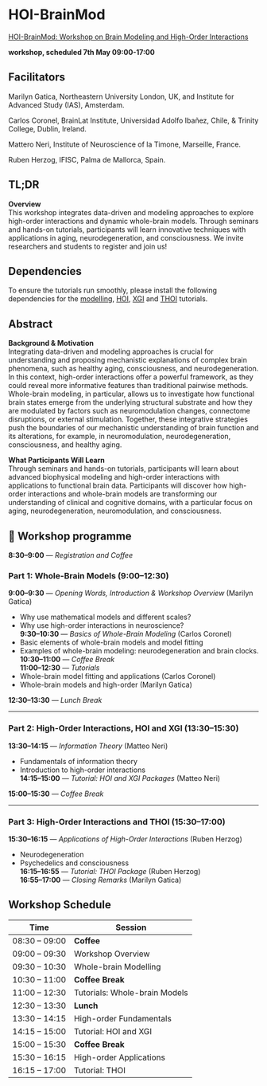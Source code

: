 # HOI-BrainMod
[HOI-BrainMod: Workshop on Brain Modeling and High-Order Interactions](https://ias.uva.nl/content/events/2025/05/hoi-brainmod-workshop-on-brain-modeling-and-high-order-interactions.html)

**workshop, scheduled 7th May 09:00-17:00**

## Facilitators

Marilyn Gatica, Northeastern University London, UK, and Institute for Advanced Study (IAS), Amsterdam.

Carlos Coronel, BrainLat Institute, Universidad Adolfo Ibañez, Chile, & Trinity College, Dublin, Ireland.

Mattero Neri, Institute of Neuroscience of la Timone, Marseille, France.

Ruben Herzog, IFISC, Palma de Mallorca, Spain.

## TL;DR
**Overview**  
This workshop integrates data-driven and modeling approaches to explore high-order interactions and dynamic whole-brain models. Through seminars and hands-on tutorials, participants will learn innovative techniques with applications in aging, neurodegeneration, and consciousness. We invite researchers and students to register and join us!

## Dependencies
To ensure the tutorials run smoothly, please install the following dependencies for the [modelling](https://github.com/KGatica/HOI-BrainMod/blob/main/dependencies.txt), [HOI](https://github.com/brainets/hoi), [XGI](https://xgi.readthedocs.io/en/stable/installing.html) and [THOI](https://github.com/Laouen/THOI) tutorials.

## Abstract

**Background & Motivation**  
Integrating data-driven and modeling approaches is crucial for understanding and proposing mechanistic explanations of complex brain phenomena, such as healthy aging, consciousness, and neurodegeneration. In this context, high-order interactions offer a powerful framework, as they could reveal more informative features than traditional pairwise methods. Whole-brain modeling, in particular, allows us to investigate how functional brain states emerge from the underlying structural substrate and how they are modulated by factors such as neuromodulation changes, connectome disruptions, or external stimulation. Together, these integrative strategies push the boundaries of our mechanistic understanding of brain function and its alterations, for example, in neuromodulation, neurodegeneration, consciousness, and healthy aging.

**What Participants Will Learn**  
Through seminars and hands-on tutorials, participants will learn about advanced biophysical modeling and high-order interactions with applications to functional brain data. Participants will discover how high-order interactions and whole-brain models are transforming our understanding of clinical and cognitive domains, with a particular focus on aging, neurodegeneration, neuromodulation, and consciousness.

## 🧠 Workshop programme

**8:30–9:00** — *Registration and Coffee*  

### Part 1: Whole-Brain Models (9:00–12:30)

**9:00–9:30** — *Opening Words, Introduction & Workshop Overview* (Marilyn Gatica)  
  - Why use mathematical models and different scales?  
  - Why use high-order interactions in neuroscience?  
**9:30–10:30** — *Basics of Whole-Brain Modeling* (Carlos Coronel)  
  - Basic elements of whole-brain models and model fitting
  - Examples of whole-brain modeling: neurodegeneration and brain clocks.
**10:30–11:00** — *Coffee Break*  
**11:00–12:30** — *Tutorials*  
  - Whole-brain model fitting and applications (Carlos Coronel)  
  - Whole-brain models and high-order (Marilyn Gatica)  

**12:30–13:30** — *Lunch Break*

---

### Part 2: High-Order Interactions, HOI and XGI (13:30–15:30)

**13:30–14:15** — *Information Theory* (Matteo Neri)  
  - Fundamentals of information theory  
  - Introduction to high-order interactions  
**14:15–15:00** — *Tutorial: HOI and XGI Packages* (Matteo Neri)  
    
**15:00–15:30** — *Coffee Break*

---

### Part 3: High-Order Interactions and THOI (15:30–17:00)

**15:30–16:15** — *Applications of High-Order Interactions* (Ruben Herzog)  
  - Neurodegeneration  
  - Psychedelics and consciousness  
**16:15–16:55** — *Tutorial: THOI Package* (Ruben Herzog)  
**16:55–17:00** — *Closing Remarks* (Marilyn Gatica)


## Workshop Schedule

| Time           | Session                            |
|----------------|------------------------------------|
| 08:30 – 09:00  | **Coffee**                         |
| 09:00 – 09:30  | Workshop Overview                  |
| 09:30 – 10:30  | Whole-brain Modelling              |
| 10:30 – 11:00  | **Coffee Break**                   |
| 11:00 – 12:30  | Tutorials: Whole-brain Models      |
| 12:30 – 13:30  | **Lunch**                          |
| 13:30 – 14:15  | High-order Fundamentals            |
| 14:15 – 15:00  | Tutorial: HOI and XGI              |
| 15:00 – 15:30  | **Coffee Break**                   |
| 15:30 – 16:15  | High-order Applications            |
| 16:15 – 17:00  | Tutorial: THOI                     |
